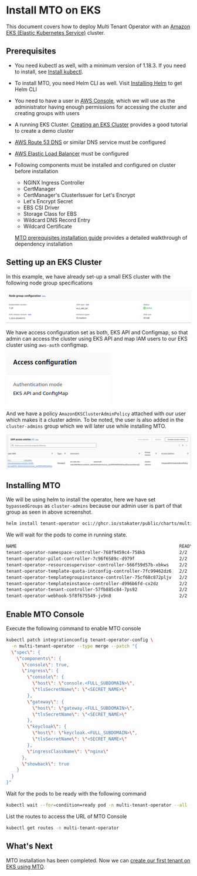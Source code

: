 # Install MTO on EKS

This document covers how to deploy Multi Tenant Operator with an [Amazon EKS (Elastic Kubernetes Service)](https://aws.amazon.com/eks/) cluster.

## Prerequisites

- You need kubectl as well, with a minimum version of 1.18.3. If you need to install, see [Install kubectl](https://kubernetes.io/docs/tasks/tools/#kubectl).
- To install MTO, you need Helm CLI as well. Visit [Installing Helm](https://helm.sh/docs/intro/install/) to get Helm CLI
- You need to have a user in [AWS Console](https://console.aws.amazon.com/), which we will use as the administrator having enough permissions for accessing the cluster and creating groups with users
- A running EKS Cluster. [Creating an EKS Cluster](https://docs.aws.amazon.com/eks/latest/userguide/create-cluster.html) provides a good tutorial to create a demo cluster
- [AWS Route 53 DNS](https://docs.aws.amazon.com/Route53/latest/DeveloperGuide/setting-up-route-53.html) or similar DNS service must be configured

- [AWS Elastic Load Balancer](https://docs.aws.amazon.com/elasticloadbalancing/latest/userguide/load-balancer-getting-started.html) must be configured

- Following components must be installed and configured on cluster before installation

    * NGINX Ingress Controller
    * CertManager
    * CertManager's ClusterIssuer for Let's Encrypt
    * Let's Encrypt Secret
    * EBS CSI Driver
    * Storage Class for EBS
    * Wildcard DNS Record Entry
    * Wildcard Certificate

    [MTO prerequisites installation guide](./mto-prereq-installation.md) provides a detailed walkthrough of dependency installation

## Setting up an EKS Cluster

In this example, we have already set-up a small EKS cluster with the following node group specifications

![Node Group](../../images/eks-nodegroup.png)

We have access configuration set as both, EKS API and Configmap, so that admin can access the cluster using EKS API and map IAM users to our EKS cluster using `aws-auth` configmap.

![EKS Access Config](../../images/eks-access-config.png)

And we have a policy `AmazonEKSClusterAdminPolicy` attached with our user which makes it a cluster admin. To be noted, the user is also added in the `cluster-admins` group which we will later use while installing MTO.

![EKS Access Entry](../../images/eks-access-entry.png)

## Installing MTO

We will be using helm to install the operator, here we have set `bypassedGroups` as `cluster-admins` because our admin user is part of that group as seen in above screenshot.

```bash
helm install tenant-operator oci://ghcr.io/stakater/public/charts/multi-tenant-operator --version 0.12.62 --namespace multi-tenant-operator --create-namespace --set bypassedGroups=cluster-admins
```

We will wait for the pods to come in running state.

```bash
NAME                                                              READY   STATUS    RESTARTS   AGE
tenant-operator-namespace-controller-768f9459c4-758kb             2/2     Running   0          5m
tenant-operator-pilot-controller-7c96f6589c-d979f                 2/2     Running   0          5m
tenant-operator-resourcesupervisor-controller-566f59d57b-xbkws    2/2     Running   0          5m
tenant-operator-template-quota-intconfig-controller-7fc99462dz6   2/2     Running   0          5m
tenant-operator-templategroupinstance-controller-75cf68c872pljv   2/2     Running   0          5m
tenant-operator-templateinstance-controller-d996b6fd-cx2dz        2/2     Running   0          5m
tenant-operator-tenant-controller-57fb885c84-7ps92                2/2     Running   0          5m
tenant-operator-webhook-5f8f675549-jv9n8                          2/2     Running   0          5m
```

## Enable MTO Console

Execute the following command to enable MTO console

```bash
kubectl patch integrationconfig tenant-operator-config \
  -n multi-tenant-operator --type merge --patch "{
  \"spec\": {
    \"components\": {
      \"console\": true,
      \"ingress\": {
        \"console\": {
          \"host\": \"console.<FULL_SUBDOMAIN>\",
          \"tlsSecretName\": \"<SECRET_NAME>\"
        },
        \"gateway\": {
          \"host\": \"gateway.<FULL_SUBDOMAIN>\",
          \"tlsSecretName\": \"<SECRET_NAME>\"
        },
        \"keycloak\": {
          \"host\": \"keycloak.<FULL_SUBDOMAIN>\",
          \"tlsSecretName\": \"<SECRET_NAME>\"
        },
        \"ingressClassName\": \"nginx\"
      },
      \"showback\": true
    }
  }
}"
```

Wait for the pods to be ready with the following command

```bash
kubectl wait --for=condition=ready pod -n multi-tenant-operator --all --timeout=300s
```

List the routes to access the URL of MTO Console

```bash
kubectl get routes -n multi-tenant-operator
```

## What's Next

MTO installation has been completed. Now we can [create our first tenant on EKS using MTO](./create-tenants.md).
